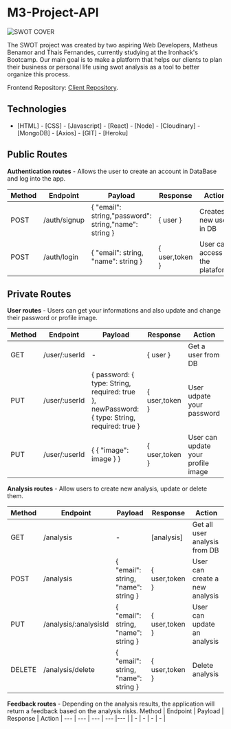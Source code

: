 # M3-Project-API


<img src="https://res.cloudinary.com/dqycgj4fq/image/upload/v1651003678/swot-analys-13_ycxkji.png" alt="SWOT COVER" />

The SWOT project was created by two aspiring Web Developers, Matheus Benamor and Thais Fernandes, currently studying at the Ironhack's Bootcamp. 
Our main goal is to make a platform that helps our clients to plan their business or personal life using swot analysis as a tool to better organize this process.

Frontend Repository: [Client Repository](https://github.com/MatheusBenamor/M3-Project-CLIENT).

## Technologies

- [HTML] - [CSS] - [Javascript] - [React] - [Node] - [Cloudinary] - [MongoDB] - [Axios] - [GIT] - [Heroku]

## Public Routes

<b>Authentication routes</b> - Allows the user to create an account in DataBase and log into the app.

Method | Endpoint | Payload | Response | Action |
--- | --- | --- | --- |--- |
POST | /auth/signup | { "email": string,"password": string,"name": string } | { user } | Creates a new user in DB |
POST | /auth/login | { "email": string, "name": string } | { user,token } | User can access the plataform |

## Private Routes

<b>User routes</b> - Users can get your informations and also update and change their password or profile image.

Method | Endpoint | Payload | Response | Action |
--- | --- | --- | --- |--- |
GET | /user/:userId	 | - | { user } | Get a user from DB |
PUT | /user/:userId | { password: { type: String, required: true }, newPassword: { type: String, required: true } | { user,token } | User udpate your password |
PUT | /user/:userId | { { "image": image } } | { user,token } | User can update your profile image |

<b>Analysis routes</b> - Allow users to create new analysis, update or delete them.

Method | Endpoint | Payload | Response | Action |
--- | --- | --- | --- |--- |
GET | /analysis | - | [analysis] | Get all user analysis from DB |
POST | /analysis | { "email": string, "name": string } | { user,token } | User can create a new analysis |
PUT| /analysis/:analysisId | { "email": string, "name": string } | { user,token } | User can update an analysis |
DELETE | /analysis/delete | { "email": string, "name": string } | { user,token } | Delete analysis |

<b>Feedback routes</b> - Depending on the analysis results, the application will return a feedback based on the analysis risks.
Method | Endpoint | Payload | Response | Action |
--- | --- | --- | --- |--- |
 | - | - | - | - |
